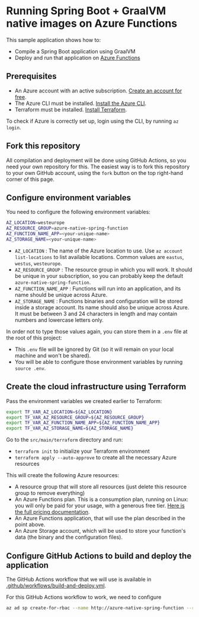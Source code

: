 # Running Spring Boot + GraalVM native images on Azure Functions

This sample application shows how to:

- Compile a Spring Boot application using GraalVM
- Deploy and run that application on [Azure Functions](https://docs.microsoft.com/en-us/azure/azure-functions/?WT.mc_id=github-social-judubois)

## Prerequisites

- An Azure account with an active subscription. [Create an account for free](https://azure.microsoft.com/en-us/free/?WT.mc_id=github-social-judubois).
- The Azure CLI must be installed. [Install the Azure CLI](https://docs.microsoft.com/en-us/cli/azure/install-azure-cli/?WT.mc_id=github-social-judubois).
- Terraform must be installed. [Install Terraform](https://www.terraform.io/).

To check if Azure is correctly set up, login using the CLI, by running `az login`.

## Fork this repository

All compilation and deployment will be done using GitHub Actions, so you need your own repository for this.
The easiest way is to fork this repository to your own GitHub account, using the `fork` button on the top right-hand corner of this page.

## Configure environment variables

You need to configure the following environment variables:

```bash
AZ_LOCATION=westeurope
AZ_RESOURCE_GROUP=azure-native-spring-function
AZ_FUNCTION_NAME_APP=<your-unique-name>
AZ_STORAGE_NAME=<your-unique-name>
```

- `AZ_LOCATION` : The name of the Azure location to use. Use `az account list-locations` to list available locations. Common values are `eastus`, `westus`, `westeurope`.
- `AZ_RESOURCE_GROUP` : The resource group in which you will work. It should be unique in your subscription, so you can probably keep the default `azure-native-spring-function`.
- `AZ_FUNCTION_NAME_APP` : Functions will run into an application, and its name should be unique across Azure.
- `AZ_STORAGE_NAME` : Functions binaries and configuration will be stored inside a storage account. Its name should also be unique across Azure. It must be between 3 and 24 characters in length and may contain numbers and lowercase letters only.

In order not to type those values again, you can store them in a `.env` file at the root of this project:

- This `.env` file will be ignored by Git (so it will remain on your local machine and won't be shared).
- You will be able to configure those environment variables by running `source .env`.

## Create the cloud infrastructure using Terraform

Pass the environment variables we created earlier to Terraform:

```bash
export TF_VAR_AZ_LOCATION=${AZ_LOCATION}
export TF_VAR_AZ_RESOURCE_GROUP=${AZ_RESOURCE_GROUP}
export TF_VAR_AZ_FUNCTION_NAME_APP=${AZ_FUNCTION_NAME_APP}
export TF_VAR_AZ_STORAGE_NAME=${AZ_STORAGE_NAME}
```

Go to the `src/main/terraform` directory and run:

- `terraform init` to initialize your Terraform environment
- `terraform apply --auto-approve` to create all the necessary Azure resources

This will create the following Azure resources:

- A resource group that will store all resources (just delete this resource group to remove everything)
- An Azure Functions plan. This is a consumption plan, running on Linux: you will only be paid for your usage, with a generous free tier.
[Here is the full pricing documentation](https://azure.microsoft.com/en-us/pricing/details/functions/?WT.mc_id=github-social-judubois).
- An Azure Functions application, that will use the plan described in the point above.
- An Azure Storage account, which will be used to store your function's data (the binary and the configuration files).

## Configure GitHub Actions to build and deploy the application

The GitHub Actions workflow that we will use is available in [.github/workflows/build-and-deploy.yml](.github/workflows/build-and-deploy.yml).

For this GitHub Actions workflow to work, we need to configure
```bash
az ad sp create-for-rbac --name http://azure-native-spring-function --role contributor --scopes /subscriptions/10494bac-4dc9-4f66-9563-996f688d9c6c/resourceGroups/azure-native-spring-function --sdk-auth
```
